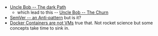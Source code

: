 
- [Uncle Bob -- The dark Path](http://blog.cleancoder.com/uncle-bob/2017/01/11/TheDarkPath.html) 
    - which lead to this -- [Uncle Bob -- The Churn](http://blog.cleancoder.com/uncle-bob/2016/07/27/TheChurn.html) 
- [SemVer -- an Anti-pattern]( https://surfingthe.cloud/semantic-versioning-anti-pattern/) but is it?
- [Docker Containers are not VMs](https://blog.docker.com/2016/03/containers-are-not-vms/) true that. Not rocket science but some concepts take time to sink in.

